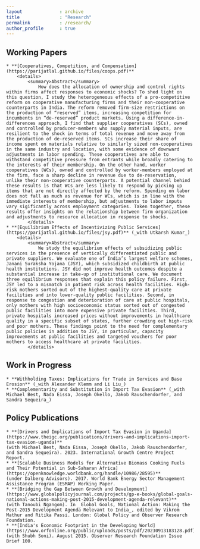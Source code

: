 ```yaml
---
layout              : archive
title               : "Research"
permalink           : /research/
author_profile      : true
---
```


## Working Papers
    * **[Cooperatives, Competition, and Compensation](https://parijatlal.github.io/files/coops.pdf)**
        <details>
            <summary>Abstract</summary>
                How does the allocation of ownership and control rights within firms affect responses to economic shocks? To shed light on this question, I study the heterogeneous effects of a pro-competitive reform on cooperative manufacturing firms and their non-cooperative counterparts in India. The reform removed firm-size restrictions on the production of “reserved” items, increasing competition for incumbents in “de-reserved” product markets. Using a difference-in-differences approach, I find that supplier cooperatives (SCs), owned and controlled by producer-members who supply material inputs, are resilient to the shock in terms of total revenue and move away from the production of de-reserved items. SCs increase their share of income spent on materials relative to similarly sized non-cooperatives in the same industry and location, with some evidence of downward adjustments in labor spending. These cooperatives are able to withstand competitive pressure from entrants while broadly catering to the interests of their membership. On the other hand, worker cooperatives (WCs), owned and controlled by worker-members employed at the firm, face a sharp decline in revenue due to de-reservation, unlike their non-cooperative counterparts. A potential channel behind these results is that WCs are less likely to respond by picking up items that are not directly affected by the reform. Spending on labor does not fall as much as revenue for WCs, which is in line with the immediate interests of membership, but adjustments to labor inputs vary sigificantly across employment categories. Taken together, these results offer insights on the relationship between firm organization and adjustments to resource allocation in response to shocks.
            </details>
    * **[Equilibrium Effects of Incentivizing Public Services](https://parijatlal.github.io/files/jsy.pdf)** (_with Utkarsh Kumar_)
        <details>
            <summary>Abstract</summary>
                We study the equilibrium effects of subsidizing public services in the presence of vertically differentiated public and private suppliers. We evaluate one of India’s largest welfare schemes, Janani Suraksha Yojana (JSY), which subsidized childbirth at public health institutions. JSY did not improve health outcomes despite a substantial increase in take-up of institutional care. We document three equilibrium responses that explain this policy failure. First, JSY led to a mismatch in patient risk across health facilities. High-risk mothers sorted out of the highest-quality care at private facilities and into lower-quality public facilities. Second, in response to congestion and deterioration of care at public hospitals, only mothers with high socioeconomic status sorted out of congested public facilities into more expensive private facilities. Third, private hospitals increased prices without improvements in healthcare quality in a specific subset of states, further crowding out high-risk and poor mothers. These findings point to the need for complementary public policies in addition to JSY, in particular, capacity improvements at public facilities and targeted vouchers for poor mothers to access healthcare at private facilities.
            </details>

## Work in Progress
    * **Withholding Taxes: Implications for Trade in Services and Base Erosion** (_with Alexander Klemm and Li Liu_)
    * **Complementarity and Substitution in Import Tax Evasion** (_with Michael Best, Nada Eissa, Joseph Okello, Jakob Rauschendorfer, and Sandra Sequeira_)

## Policy Publications
    * **[Drivers and Implications of Import Tax Evasion in Uganda](https://www.theigc.org/publications/drivers-and-implications-import-tax-evasion-uganda)** 
    (with Michael Best, Nada Eissa, Joseph Okello, Jakob Rauschendorfer, and Sandra Sequeira). 2023. International Growth Centre Project Report.
    * **[Scalable Business Models for Alternative Biomass Cooking Fuels and Their Potential in Sub-Saharan Africa](https://openknowledge.worldbank.org/handle/10986/28595)** 
    (under Dalberg Advisors). 2017. World Bank Energy Sector Management Assistance Program (ESMAP) Working Paper.
    * **[Bridging the Gap Between Growth and Development](https://www.globalpolicyjournal.com/projects/gp-e-books/global-goals-national-actions-making-post-2015-development-agenda-relevant)**
    (with Tanoubi Ngangom). In _Global Goals, National Action: Making the Post-2015 Development Agenda Relevant to India_, edited by Vikrom Mathur and Ritika Passi. London: Global Policy and Observer Research Foundation.
    * **[India's Economic Footprint in the Developing World](https://www.orfonline.org/public/uploads/posts/pdf/20230913183128.pdf)**
    (with Shubh Soni). August 2015. Observer Research Foundation Issue Brief 100.